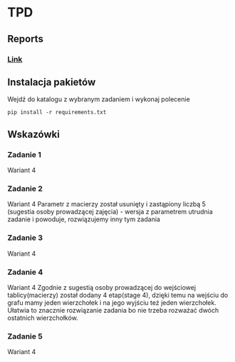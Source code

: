 # TPD

## Reports
### [Link](https://drive.google.com/drive/folders/1lNUAfheSgiorXfOeEX_yl6McxNwGfk4F?usp=sharing)

## Instalacja pakietów
Wejdź do katalogu z wybranym zadaniem i wykonaj polecenie
```
pip install -r requirements.txt
```

## Wskazówki

### Zadanie 1
Wariant 4

### Zadanie 2
Wariant 4
Parametr z macierzy został usunięty i zastąpiony liczbą 5 (sugestia osoby prowadzącej zajęcia) - wersja z 
parametrem utrudnia zadanie i powoduje, rozwiązujemy inny tym zadania

### Zadanie 3
Wariant 4

### Zadanie 4
Wariant 4
Zgodnie z sugestią osoby prowadzącej do wejściowej tablicy(macierzy) został dodany 4 etap(stage 4), dzięki 
temu na wejściu do grafu mamy jeden wierzchołek i na jego wyjściu też jeden wierzchołek. Ułatwia to znacznie rozwiązanie 
zadania bo nie trzeba rozważać dwóch ostatnich wierzchołków.

### Zadanie 5
Wariant 4
